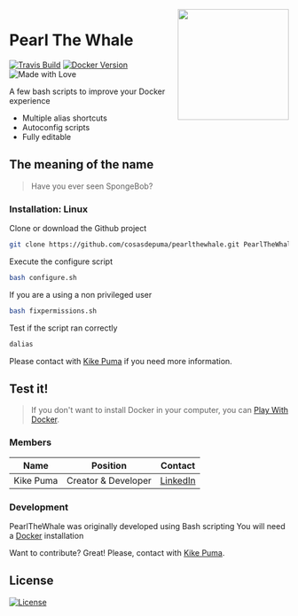 <img src="https://cdn.rawgit.com/CosasDePuma/PearlTheWhale/41b63c6a/.img/pearl.png" height="200" align="right">

# Pearl The Whale
[![Travis Build](https://img.shields.io/travis/CosasDePuma/PearlTheWhale.svg)](https://travis-ci.org/CosasDePuma/PearlTheWhale) [![Docker Version](https://img.shields.io/badge/docker-1.12.6-blue.svg?style=flat)](https://www.docker.com/community-edition) ![Made with Love](https://img.shields.io/badge/made%20with-<3-red.svg?style=flat)

A few bash scripts to improve your Docker experience

  - Multiple alias shortcuts
  - Autoconfig scripts
  - Fully editable


## The meaning of the name

> Have you ever seen SpongeBob?

### Installation: Linux

Clone or download the Github project
```bash
git clone https://github.com/cosasdepuma/pearlthewhale.git PearlTheWhale && cd PearlTheWhale
```

Execute the configure script
```bash
bash configure.sh
```

If you are a using a non privileged user
```bash
bash fixpermissions.sh
```

Test if the script ran correctly
```bash
dalias
```

Please contact with [Kike Puma](https://linkedin.com/in/kikepuma) if you need more information.

## Test it!

> If you don't want to install Docker in your computer, you can [Play With Docker](labs.play-with-docker.com).

### Members

| Name | Position | Contact |
| ------ | ------ | ------ |
| Kike Puma | Creator & Developer | [LinkedIn](https://linkedin.com/in/kikepuma) |


### Development

PearlTheWhale was originally developed using Bash scripting
You will need a [Docker](https://docker.com/) installation

Want to contribute? Great!
Please, contact with [Kike Puma](https://linkedin.com/in/kikepuma).

License
----
 [![License](https://img.shields.io/github/license/CosasDePuma/PearlTheWhale.svg)](https://github.com/CosasDePuma/PearlTheWhale/blob/master/LICENSE)